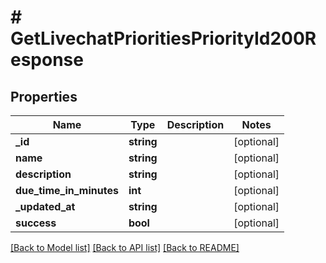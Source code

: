 # # GetLivechatPrioritiesPriorityId200Response

## Properties

Name | Type | Description | Notes
------------ | ------------- | ------------- | -------------
**_id** | **string** |  | [optional]
**name** | **string** |  | [optional]
**description** | **string** |  | [optional]
**due_time_in_minutes** | **int** |  | [optional]
**_updated_at** | **string** |  | [optional]
**success** | **bool** |  | [optional]

[[Back to Model list]](../../README.md#models) [[Back to API list]](../../README.md#endpoints) [[Back to README]](../../README.md)
